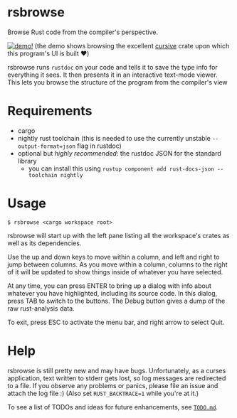 rsbrowse
========

Browse Rust code from the compiler's perspective.

[![demo!](https://asciinema.org/a/9BeP2h7n0taVtQHrhbGhuIe2E.svg)](https://asciinema.org/a/9BeP2h7n0taVtQHrhbGhuIe2E)
(the demo shows browsing the excellent [cursive](https://github.com/gyscos/cursive) crate upon which this program's UI is built ❤️)

rsbrowse runs `rustdoc` on your code and tells it to save the type info for everything it sees. It then presents it in an interactive text-mode viewer. This lets you browse the structure of the program from the compiler's view

# Requirements

* cargo
* nightly rust toolchain (this is needed to use the currently unstable `--output-format=json` flag in rustdoc)
* optional but *highly recommended*: the rustdoc JSON for the standard library
  * you can install this using `rustup component add rust-docs-json --toolchain nightly`

# Usage

```
$ rsbrowse <cargo workspace root>
```

rsbrowse will start up with the left pane listing all the workspace's crates as well as its dependencies.

Use the up and down keys to move within a column, and left and right to jump between columns. As you move within a column, columns to the right of it will be updated to show things inside of whatever you have selected.

At any time, you can press ENTER to bring up a dialog with info about whatever you have highlighted, including its source code. In this dialog, press TAB to switch to the buttons. The Debug button gives a dump of the raw rust-analysis data.

To exit, press ESC to activate the menu bar, and right arrow to select Quit.

# Help

rsbrowse is still pretty new and may have bugs. Unfortunately, as a curses application, text written to stderr gets lost, so log messages are redirected to a file. If you observe any problems or panics, please file an issue and attach the log file :) (Also set `RUST_BACKTRACE=1` while you're at it.)

To see a list of TODOs and ideas for future enhancements, see [`TODO.md`](TODO.md).
